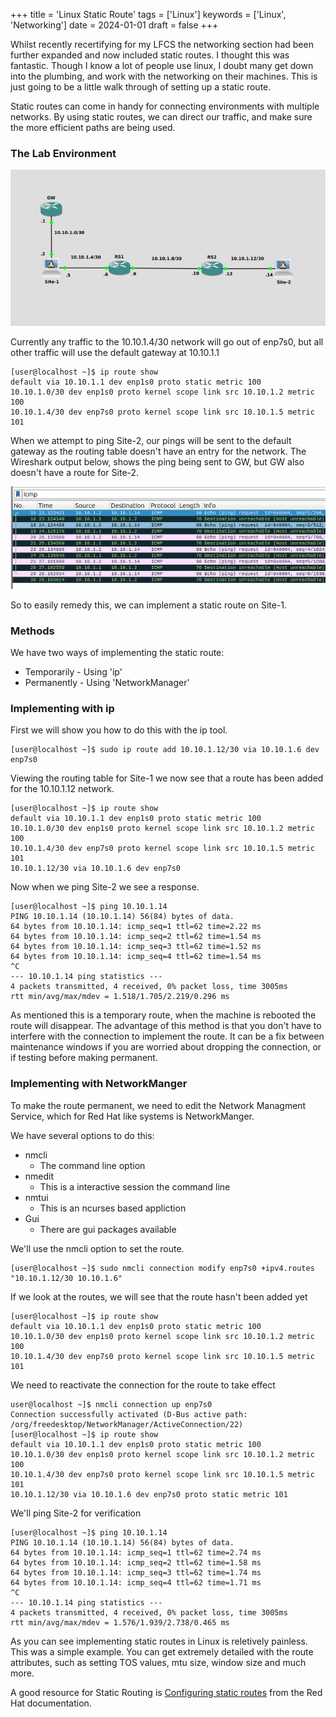 +++
title = 'Linux Static Route'
tags = ['Linux']
keywords = ['Linux', 'Networking']
date  = 2024-01-01
draft = false
+++

Whilst recently recertifying for my LFCS the networking section had been further expanded and now included static routes. I thought this was fantastic. Though I know a lot of people use linux, I doubt many get down into the plumbing, and work with the networking on their machines. This is just going to be a little walk through of setting up a static route. 

Static routes can come in handy for connecting environments with multiple networks. By using static routes, we can direct our traffic, and make sure the more efficient paths are being used.

### The Lab Environment ###


![Linux Static Route Topology](lsr_topology.png)

Currently any traffic to the 10.10.1.4/30 network will go out of enp7s0, but all other traffic will use the default gateway at 10.10.1.1
```
[user@localhost ~]$ ip route show
default via 10.10.1.1 dev enp1s0 proto static metric 100 
10.10.1.0/30 dev enp1s0 proto kernel scope link src 10.10.1.2 metric 100      
10.10.1.4/30 dev enp7s0 proto kernel scope link src 10.10.1.5 metric 101      
```

When we attempt to ping Site-2, our pings will be sent to the default gateway as the routing table doesn't have an entry for the network.
The Wireshark output below, shows the ping being sent to GW, but GW also doesn't have a route for Site-2. 

![Ping Site-2-1](ping_14_1.png)

So to easily remedy this, we can implement a static route on Site-1.

### Methods ###

We have two ways of implementing the static route:
  - Temporarily - Using 'ip'
  - Permanently - Using 'NetworkManager'
  
### Implementing with ip ###
  
First we will show you how to do this with the ip tool.
```
[user@localhost ~]$ sudo ip route add 10.10.1.12/30 via 10.10.1.6 dev enp7s0
```

Viewing the routing table for Site-1 we now see that a route has been added for the 10.10.1.12 network.
```
[user@localhost ~]$ ip route show
default via 10.10.1.1 dev enp1s0 proto static metric 100 
10.10.1.0/30 dev enp1s0 proto kernel scope link src 10.10.1.2 metric 100 
10.10.1.4/30 dev enp7s0 proto kernel scope link src 10.10.1.5 metric 101 
10.10.1.12/30 via 10.10.1.6 dev enp7s0 
```

Now when we ping Site-2 we see a response.
```
[user@localhost ~]$ ping 10.10.1.14
PING 10.10.1.14 (10.10.1.14) 56(84) bytes of data.
64 bytes from 10.10.1.14: icmp_seq=1 ttl=62 time=2.22 ms
64 bytes from 10.10.1.14: icmp_seq=2 ttl=62 time=1.54 ms
64 bytes from 10.10.1.14: icmp_seq=3 ttl=62 time=1.52 ms
64 bytes from 10.10.1.14: icmp_seq=4 ttl=62 time=1.54 ms
^C
--- 10.10.1.14 ping statistics ---
4 packets transmitted, 4 received, 0% packet loss, time 3005ms
rtt min/avg/max/mdev = 1.518/1.705/2.219/0.296 ms
```

As mentioned this is a temporary route, when the machine is rebooted the route will disappear. The advantage of this method is that you don't have to interfere with the connection to implement the route. It can be a fix between maintenance windows if you are worried about dropping the connection, or if testing before making permanent.

### Implementing with NetworkManger ###

To make the route permanent, we need to edit the Network Managment Service, which for Red Hat like systems is NetworkManger.

We have several options to do this:
  - nmcli  
    - The command line option
  - nmedit 
    - This is a interactive session the command line
  - nmtui  
    - This is an ncurses based appliction
  - Gui    
    - There are gui packages available
  
We'll use the nmcli option to set the route.
```
[user@localhost ~]$ sudo nmcli connection modify enp7s0 +ipv4.routes "10.10.1.12/30 10.10.1.6"
```

If we look at the routes, we will see that the route hasn't been added yet
```
[user@localhost ~]$ ip route show
default via 10.10.1.1 dev enp1s0 proto static metric 100 
10.10.1.0/30 dev enp1s0 proto kernel scope link src 10.10.1.2 metric 100 
10.10.1.4/30 dev enp7s0 proto kernel scope link src 10.10.1.5 metric 101 
```

We need to reactivate the connection for the route to take effect
```
user@localhost ~]$ nmcli connection up enp7s0
Connection successfully activated (D-Bus active path: /org/freedesktop/NetworkManager/ActiveConnection/22)
[user@localhost ~]$ ip route show
default via 10.10.1.1 dev enp1s0 proto static metric 100 
10.10.1.0/30 dev enp1s0 proto kernel scope link src 10.10.1.2 metric 100 
10.10.1.4/30 dev enp7s0 proto kernel scope link src 10.10.1.5 metric 101 
10.10.1.12/30 via 10.10.1.6 dev enp7s0 proto static metric 101 
```

We'll ping Site-2 for verification
```
[user@localhost ~]$ ping 10.10.1.14
PING 10.10.1.14 (10.10.1.14) 56(84) bytes of data.
64 bytes from 10.10.1.14: icmp_seq=1 ttl=62 time=2.74 ms
64 bytes from 10.10.1.14: icmp_seq=2 ttl=62 time=1.58 ms
64 bytes from 10.10.1.14: icmp_seq=3 ttl=62 time=1.74 ms
64 bytes from 10.10.1.14: icmp_seq=4 ttl=62 time=1.71 ms
^C
--- 10.10.1.14 ping statistics ---
4 packets transmitted, 4 received, 0% packet loss, time 3005ms
rtt min/avg/max/mdev = 1.576/1.939/2.738/0.465 ms
```

As you can see implementing static routes in Linux is reletively painless. This was a simple example. You can get extremely detailed with the route attributes, such as setting TOS values, mtu size, window size and much more. 

A good resource for Static Routing is [Configuring static routes](https://access.redhat.com/documentation/en-us/red_hat_enterprise_linux/9/html-single/configuring_and_managing_networking/index#configuring-static-routes_configuring-and-managing-networking) from the Red Hat documentation.
